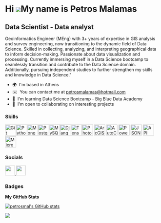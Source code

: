Hi ![](https://user-images.githubusercontent.com/18350557/176309783-0785949b-9127-417c-8b55-ab5a4333674e.gif)My name is Petros Malamas
======================================================================================================================================

Data Scientist - Data analyst
-----------------------------

Geoinformatics Engineer (MEng) with 3+ years of expertise in GIS analysis and survey engineering, now transitioning to the dynamic field of Data Science. Skilled in collecting, analyzing, and interpreting geographical data to inform decision-making. Passionate about data visualization and processing. Currently immersing myself in a Data Science bootcamp to seamlessly transition and contribute to the Data Science domain. Additionally, pursuing independent studies to further strengthen my skills and knowledge in Data Science."

* 🌍  I'm based in Athens
* ✉️  You can contact me at [petrosmalamas@hotmail.com](mailto:petrosmalamas@hotmail.com)
* 🧠  I'm learning Data Science Bootcamp - Big Blue Data Academy
* 🤝  I'm open to collaborating on interesting projects

### Skills


<p align="left">
<a href="https://git-scm.com/" target="_blank" rel="noreferrer"><img src="https://raw.githubusercontent.com/danielcranney/readme-generator/main/public/icons/skills/git-colored.svg" width="36" height="36" alt="Git" /></a><a href="https://www.python.org/" target="_blank" rel="noreferrer"><img src="https://raw.githubusercontent.com/danielcranney/readme-generator/main/public/icons/skills/python-colored.svg" width="36" height="36" alt="Python" /></a><a href="https://www.mongodb.com/" target="_blank" rel="noreferrer"><img src="https://raw.githubusercontent.com/danielcranney/readme-generator/main/public/icons/skills/mongodb-colored.svg" width="36" height="36" alt="MongoDB" /></a><a href="https://www.postgresql.org/" target="_blank" rel="noreferrer"><img src="https://raw.githubusercontent.com/danielcranney/readme-generator/main/public/icons/skills/postgresql-colored.svg" width="36" height="36" alt="PostgreSQL" /></a><a href="https://www.mysql.com/" target="_blank" rel="noreferrer"><img src="https://raw.githubusercontent.com/danielcranney/readme-generator/main/public/icons/skills/mysql-colored.svg" width="36" height="36" alt="MySQL" /></a><a href="https://www.djangoproject.com/" target="_blank" rel="noreferrer"><img src="https://raw.githubusercontent.com/danielcranney/readme-generator/main/public/icons/skills/django-colored.svg" width="36" height="36" alt="Django" /></a><a href="https://www.tensorflow.org/" target="_blank" rel="noreferrer"><img src="https://raw.githubusercontent.com/danielcranney/readme-generator/main/public/icons/skills/tensorflow-colored.svg" width="36" height="36" alt="TensorFlow" /></a><a href="https://www.adobe.com/uk/products/photoshop.html" target="_blank" rel="noreferrer"><img src="https://raw.githubusercontent.com/danielcranney/readme-generator/main/public/icons/skills/photoshop-colored.svg" width="36" height="36" alt="Photoshop" /></a>
<a href="https://www.arcgis.com/" target="_blank" rel="noreferrer"><img src="ARC_GIS_ICON_URL_HERE" width="36" height="36" alt="ArcGIS" /></a>
<a href="https://www.autodesk.com/products/autocad/overview" target="_blank" rel="noreferrer"><img src="AUTOCAD_ICON_URL_HERE" width="36" height="36" alt="AutoCAD" /></a>
<a href="https://powerbi.microsoft.com/" target="_blank" rel="noreferrer"><img src="POWER_BI_ICON_URL_HERE" width="36" height="36" alt="Power BI" /></a>
<a href="https://www.json.org/" target="_blank" rel="noreferrer"><img src="JSON_ICON_URL_HERE" width="36" height="36" alt="JSON" /></a>
<a href="https://en.wikipedia.org/wiki/Application_programming_interface" target="_blank" rel="noreferrer"><img src="API_ICON_URL_HERE" width="36" height="36" alt="API" /></a> <a href="https://www.microsoft.com/en-us/microsoft-365/get-started-with-office-2019" target="_blank" rel="noreferrer"><img src="MICROSOFT_OFFICE_ICON_URL_HERE" width="36" height="36" alt="Microsoft Office" /></a>
</p>



### Socials

<p align="left"> <a href="https://www.github.com/petrosmal" target="_blank" rel="noreferrer"> <picture> <source media="(prefers-color-scheme: dark)" srcset="https://raw.githubusercontent.com/danielcranney/readme-generator/main/public/icons/socials/github-dark.svg" /> <source media="(prefers-color-scheme: light)" srcset="https://raw.githubusercontent.com/danielcranney/readme-generator/main/public/icons/socials/github.svg" /> <img src="https://raw.githubusercontent.com/danielcranney/readme-generator/main/public/icons/socials/github.svg" width="32" height="32" /> </picture> </a> <a href="https://www.linkedin.com/in/petros-malamas-b8ab821b0/" target="_blank" rel="noreferrer"> <picture> <source media="(prefers-color-scheme: dark)" srcset="undefined" /> <source media="(prefers-color-scheme: light)" srcset="https://raw.githubusercontent.com/danielcranney/readme-generator/main/public/icons/socials/linkedin.svg" /> <img src="https://raw.githubusercontent.com/danielcranney/readme-generator/main/public/icons/socials/linkedin.svg" width="32" height="32" /> </picture> </a></p>

### Badges

<b>My GitHub Stats</b>

<a href="http://www.github.com/petrosmal"><img src="https://github-readme-stats.vercel.app/api?username=petrosmal&show_icons=true&hide=&count_private=true&title_color=0891b2&text_color=ffffff&icon_color=0891b2&bg_color=1c1917&hide_border=true&show_icons=true" alt="petrosmal's GitHub stats" /></a>

<a href="http://www.github.com/petrosmal"><img src="https://github-readme-streak-stats.herokuapp.com/?user=petrosmal&stroke=ffffff&background=1c1917&ring=0891b2&fire=0891b2&currStreakNum=ffffff&currStreakLabel=0891b2&sideNums=ffffff&sideLabels=ffffff&dates=ffffff&hide_border=true" /></a>
